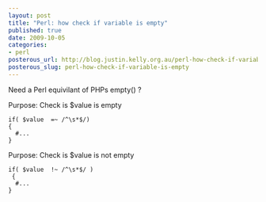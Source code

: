```yaml
--- 
layout: post
title: "Perl: how check if variable is empty"
published: true
date: 2009-10-05
categories: 
- perl
posterous_url: http://blog.justin.kelly.org.au/perl-how-check-if-variable-is-empty
posterous_slug: perl-how-check-if-variable-is-empty
---
```

Need a Perl equivilant of PHPs empty() ?

Purpose: Check is $value is empty

```
if( $value  =~ /^\s*$/)
{
  #...
}
```

Purpose: Check is $value is not empty

```
if( $value  !~ /^\s*$/ )
 {
  #...
}
```
